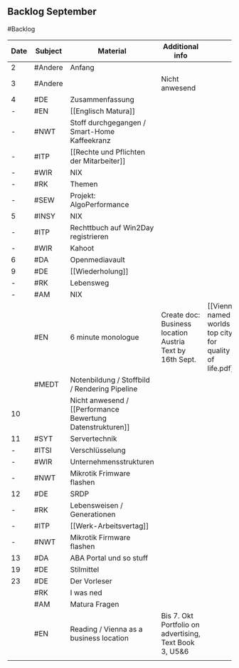## Backlog September
#Backlog

| Date | Subject | Material                                                   | Additional info                                          |                                                          |
| ---- | ------- | ---------------------------------------------------------- | -------------------------------------------------------- | -------------------------------------------------------- |
| 2    | #Andere | Anfang                                                     |                                                          |                                                          |
| 3    | #Andere |                                                            | Nicht anwesend                                           |                                                          |
| 4    | #DE     | Zusammenfassung                                            |                                                          |                                                          |
| -    | #EN     | [[Englisch Matura]]                                        |                                                          |                                                          |
| -    | #NWT    | Stoff durchgegangen / Smart-Home Kaffeekranz               |                                                          |                                                          |
| -    | #ITP    | [[Rechte und Pflichten der Mitarbeiter]]                   |                                                          |                                                          |
| -    | #WIR    | NIX                                                        |                                                          |                                                          |
| -    | #RK     | Themen                                                     |                                                          |                                                          |
| -    | #SEW    | Projekt: AlgoPerformance                                   |                                                          |                                                          |
| 5    | #INSY   | NIX                                                        |                                                          |                                                          |
| -    | #ITP    | Rechttbuch auf Win2Day registrieren                        |                                                          |                                                          |
| -    | #WIR    | Kahoot                                                     |                                                          |                                                          |
| 6    | #DA     | Openmediavault                                             |                                                          |                                                          |
| 9    | #DE     | [[Wiederholung]]                                           |                                                          |                                                          |
| -    | #RK     | Lebensweg                                                  |                                                          |                                                          |
| -    | #AM     | NIX                                                        |                                                          |                                                          |
|      | #EN     | 6 minute monologue                                         | Create doc: Business location Austria Text by 16th Sept. | [[Vienna named worlds top city for quality of life.pdf]] |
|      | #MEDT   | Notenbildung / Stoffbild / Rendering Pipeline              |                                                          |                                                          |
| 10   |         | Nicht anwesend / [[Performance Bewertung Datenstrukturen]] |                                                          |                                                          |
| 11   | #SYT    | Servertechnik                                              |                                                          |                                                          |
| -    | #ITSI   | Verschlüsselung                                            |                                                          |                                                          |
| -    | #WIR    | Unternehmensstrukturen                                     |                                                          |                                                          |
| -    | #NWT    | Mikrotik Frimware flashen                                  |                                                          |                                                          |
| 12   | #DE     | SRDP                                                       |                                                          |                                                          |
| -    | #RK     | Lebensweisen / Generationen                                |                                                          |                                                          |
| -    | #ITP    | [[Werk-Arbeitsvertag]]                                     |                                                          |                                                          |
| -    | #NWT    | Mikrotik Firmware flashen                                  |                                                          |                                                          |
| 13   | #DA     | ABA Portal und so stuff                                    |                                                          |                                                          |
| 19   | #DE     | Stilmittel                                                 |                                                          |                                                          |
| 23   | #DE     | Der Vorleser                                               |                                                          |                                                          |
|      | #RK     | I was ned                                                  |                                                          |                                                          |
|      | #AM     | Matura Fragen                                              |                                                          |                                                          |
|      | #EN     | Reading / Vienna as a business location                    | Bis 7. Okt Portfolio on advertising, Text Book 3, U5&6   |                                                          |
|      |         |                                                            |                                                          |                                                          |
